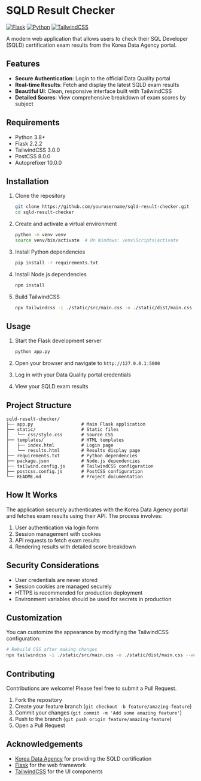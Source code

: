 # SQLD Result Checker

[![Flask](https://img.shields.io/badge/Flask-2.2.2-blue)](https://flask.palletsprojects.com/)
[![Python](https://img.shields.io/badge/Python-3.8+-yellow)](https://www.python.org/)
[![TailwindCSS](https://img.shields.io/badge/TailwindCSS-3.0.0-06B6D4)](https://tailwindcss.com/)

A modern web application that allows users to check their SQL Developer (SQLD) certification exam results from the Korea Data Agency portal.

## Features

- **Secure Authentication**: Login to the official Data Quality portal
- **Real-time Results**: Fetch and display the latest SQLD exam results
- **Beautiful UI**: Clean, responsive interface built with TailwindCSS
- **Detailed Scores**: View comprehensive breakdown of exam scores by subject

## Requirements

- Python 3.8+
- Flask 2.2.2
- TailwindCSS 3.0.0
- PostCSS 8.0.0
- Autoprefixer 10.0.0

## Installation

1. Clone the repository
   ```bash
   git clone https://github.com/yourusername/sqld-result-checker.git
   cd sqld-result-checker
   ```

2. Create and activate a virtual environment
   ```bash
   python -m venv venv
   source venv/bin/activate  # On Windows: venv\Scripts\activate
   ```

3. Install Python dependencies
   ```bash
   pip install -r requirements.txt
   ```

4. Install Node.js dependencies
   ```bash
   npm install
   ```

5. Build TailwindCSS
   ```bash
   npx tailwindcss -i ./static/src/main.css -o ./static/dist/main.css
   ```

## Usage

1. Start the Flask development server
   ```bash
   python app.py
   ```

2. Open your browser and navigate to `http://127.0.0.1:5000`

3. Log in with your Data Quality portal credentials

4. View your SQLD exam results

## Project Structure

```
sqld-result-checker/
├── app.py                  # Main Flask application
├── static/                 # Static files
│   └── css/style.css       # Source CSS 
├── templates/              # HTML templates
│   ├── index.html          # Login page
│   └── results.html        # Results display page
├── requirements.txt        # Python dependencies
├── package.json            # Node.js dependencies
├── tailwind.config.js      # TailwindCSS configuration
├── postcss.config.js       # PostCSS configuration
└── README.md               # Project documentation
```

## How It Works

The application securely authenticates with the Korea Data Agency portal and fetches exam results using their API. The process involves:

1. User authentication via login form
2. Session management with cookies
3. API requests to fetch exam results
4. Rendering results with detailed score breakdown

## Security Considerations

- User credentials are never stored
- Session cookies are managed securely
- HTTPS is recommended for production deployment
- Environment variables should be used for secrets in production

## Customization

You can customize the appearance by modifying the TailwindCSS configuration:

```bash
# Rebuild CSS after making changes
npx tailwindcss -i ./static/src/main.css -o ./static/dist/main.css --watch
```

## Contributing

Contributions are welcome! Please feel free to submit a Pull Request.

1. Fork the repository
2. Create your feature branch (`git checkout -b feature/amazing-feature`)
3. Commit your changes (`git commit -m 'Add some amazing feature'`)
4. Push to the branch (`git push origin feature/amazing-feature`)
5. Open a Pull Request

## Acknowledgements

- [Korea Data Agency](https://www.dataq.or.kr/) for providing the SQLD certification
- [Flask](https://flask.palletsprojects.com/) for the web framework
- [TailwindCSS](https://tailwindcss.com/) for the UI components
